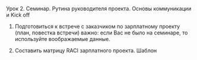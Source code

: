 Урок 2. Семинар. Рутина руководителя проекта. Основы коммуникации и Kick off
1. Подготовиться к встрече с заказчиком по зарплатному проекту (план, повестка встречи)
важно: если Вас не было на семинаре, то используйте воображаемые данные.

2. Составить матрицу RACI зарплатного проекта.
Шаблон